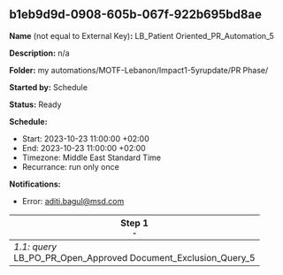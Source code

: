 ## b1eb9d9d-0908-605b-067f-922b695bd8ae

**Name** (not equal to External Key)**:** LB_Patient Oriented_PR_Automation_5

**Description:** n/a

**Folder:** my automations/MOTF-Lebanon/Impact1-5yrupdate/PR Phase/

**Started by:** Schedule

**Status:** Ready

**Schedule:**

* Start: 2023-10-23 11:00:00 +02:00
* End: 2023-10-23 11:00:00 +02:00
* Timezone: Middle East Standard Time
* Recurrance: run only once

**Notifications:**

* Error: aditi.bagul@msd.com

| Step 1<br>_<small>-</small>_ |
| --- |
| _1.1: query_<br>LB_PO_PR_Open_Approved Document_Exclusion_Query_5 |
